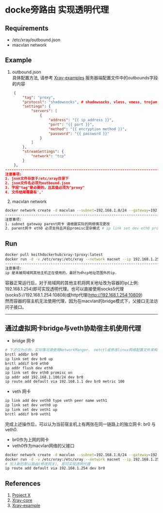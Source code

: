 # docke旁路由 实现透明代理
## Requirements
- /etc/xray/outbound.json  
- macvlan network 
## Example
1. outbound.json  
具体配置方法, 请参考 [Xray-examples](https://github.com/XTLS/Xray-examples) 服务器端配置文件中的outbounds字段的内容
```json
    {
        "tag": "proxy",
	    "protocol": "shadowsocks", # shadowsocks, vless, vmess, trojan whatever you want
	    "settings": {
		    "servers": [
			    {
				    "address": "{{ ip address }}",
				    "port": "{{ port }}",
				    "method": "{{ encryption method }}",
				    "password": "{{ password }}"
		    	}
		    ]
	    },
	    "streamSettings": {
		    "network": "tcp"
	    }
    },
-------------------------------------------------------------------------------------------------
注意事项:
1. json文件存放于/etc/xray目录下
2. json文件名必须为outbound.json
3. 字段"tag"是必要的，且其值必须为"proxy"
4. 文件结尾需要有','
```
2. macvlan network
```bash
docker network create -d macvlan --subnet=192.168.1.0/24 --gateway=192.168.1.1 -o parent=eth0 macnet
-------------------------------------------------------------------------------------------------
注意事项:
1. subnet gateway parent网卡 请根据实际的网络情况更改
2. parent网卡 eth0 必须支持且开启promisc混杂模式 # ip link set dev eth0 promisc on
```

## Run
```bash
docker pull keithdockerhub/xray-tproxy:latest
docker run -d -v /etc/xray:/etc/xray --network macnet --ip 192.168.1.254 --privileged keithdockerhub/xray-tproxy:latest
-------------------------------------------------------------------------------------------------
注意事项:
ip 是未被局域网其他主机正在使用的，最好为dhcp地址范围外的ip.
```
容器正常运行后，对于局域网的其他主机将网关地址改为容器的ip(上例: 192.168.1.254)即可实现透明代理。也可以直接使用socks5代理(socks5://192.168.1.254:10808)或http代理(http://192.168.1.254:10809)  
然而容器的宿主机无法使用代理，因为在macvlan的bridge模式下，父接口无法访问子接口。  

---
## 通过虚拟网卡bridge与veth协助宿主机使用代理
- bridge 网卡
```bash
# 下述仅为示例，实际情况请使用NetworkManger、 netctl或修改linux网络配置文件来构建bridge网卡，并使用dhcp
brctl addbr br0
ip link set dev br0 up
brctl addif br0 eth0
ip addr flush dev eth0
ip link set dev eth0 promisc on
ip addr add 192.168.1.100/24 dev br0
ip route add default via 192.168.1.1 dev br0 metric 100
```
- veth 网卡
```bash
ip link add dev veth0 type veth peer name veth1
ip link set dev veth0 up
ip link set dev veth1 up
brctl addif br0 veth1
```

完成上述操作后，可以认为当前宿主机上有两张在同一链路上的独立网卡: br0 与 veth0. 
- br0作为上网的网卡
- veth0作为macvlan网络的父接口

```bash
docker network create -d macvlan --subnet=192.168.1.0/24 --gateway=192.168.1.1 -o parent=veth0 macnet
docker run -d -v /etc/xray:/etc/xray --network macnet --ip 192.168.1.254 --privileged keithdockerhub/xray-tproxy:latest
# 加入新的默认路由(修改网关), 即可实现透明代理
ip route add default via 192.168.1.254 dev br0
```
## References
1. [Project X](https://xtls.github.io/)
2. [Xray-core](https://github.com/XTLS/Xray-core)
3. [Xray-example](https://github.com/XTLS/Xray-examples) 